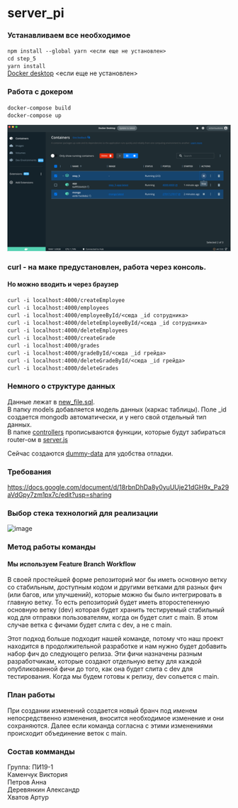 # server_pi

### Устанавливаем все необходимое
`npm install --global yarn <если еще не установлен> `   
`cd step_5 `   
`yarn install `   
[Docker desktop](https://www.docker.com/products/docker-desktop/) <если еще не установлен> 
### Работа с докером
`docker-compose build `    
`docker-compose up `  


<p align="left">
  <img src="screenshot.png" width="600" title="hover text">
</p>

### curl - на маке предустановлен, работа через консоль. 
#### Но можно вводить и через браузер
`curl -i localhost:4000/createEmployee `      
`curl -i localhost:4000/employees    `      
`curl -i localhost:4000/employeeById/<cюда _id сотрудника>   `       
`curl -i localhost:4000/deleteEmployeeById/<cюда _id сотрудника>  `        
`curl -i localhost:4000/deleteEmployees    `      
`curl -i localhost:4000/createGrade    `      
`curl -i localhost:4000/grades `      
`curl -i localhost:4000/gradeById/<cюда _id грейда> `      
`curl -i localhost:4000/deleteGradeById/<cюда _id грейда>`       
`curl -i localhost:4000/deleteGrades`      


### Немного о структуре данных
Данные лежат в [new_file.sql](new_file.sql).  
В папку models добавляется модель данных (каркас таблицы). Поле _id создается mongodb автоматически, и у него свой отдельный тип данных.  
В папке [controllers](step_5/controllers) прописываются функции, которые будут забираться router-ом в [server.js](step_5/server.js)

Сейчас создаются [dummy-data](step_5/dummy_data/db.js) для удобства отладки.

### Требования
https://docs.google.com/document/d/18rbnDhDa8y0yuUUje21dGH9x_Pa29aVdGpy7zm1px7c/edit?usp=sharing

### Выбор стека технологий для реализации
<img width="564" alt="image" src="https://user-images.githubusercontent.com/62689637/200595575-300bdd65-cf05-44f4-bf37-4318ad480aef.png">

### Метод работы команды
#### Мы используем Feature Branch Workflow
В своей простейшей форме репозиторий мог бы иметь основную ветку со стабильным, доступным кодом и другими ветками для разных фич (или багов, или улучшений), которые можно бы было интегрировать в главную ветку. То есть репозиторий будет иметь второстепенную основную ветку (dev) которая будет хранить тестируемый стабильный код для отправки пользователям, когда он будет слит с main. В этом случае ветка с фичами будет слита с dev, а не с main.

Этот подход больше подходит нашей команде, потому что наш проект находится в продолжительной разработке и нам нужно  будет добавить набор фич до следующего релиза. Эти фичи назначены разным разработчикам, которые создают отдельную ветку для каждой опубликованной фичи до того, как она будет слита с dev для тестирования. Когда мы будем готовы к релизу, dev сольется с main.

### План работы 
При создании изменений создается новый бранч под именем непосредственно изменения, вносится необходимое изменение и они сохраняются. Далее если команда согласна с этими изменениями происходит объединение веток с main.

### Состав комманды
Группа: ПИ19-1        
Каменчук Виктория        
Петров Анна        
Деревянкин Александр        
Хватов Артур        
